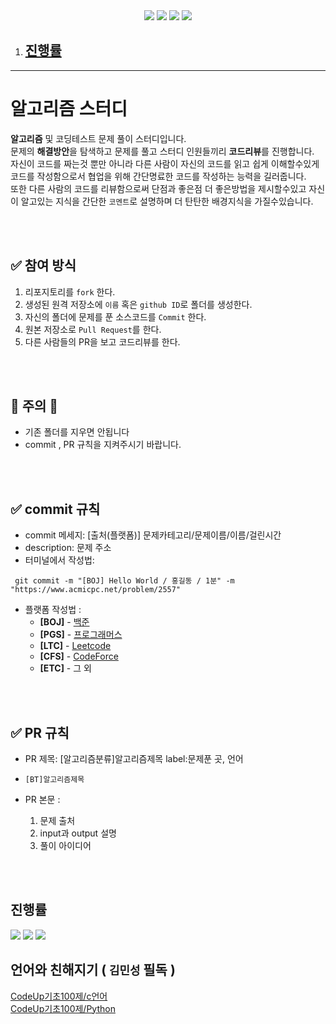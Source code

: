 <div align=center>

<img src="https://img.shields.io/badge/javascript-F7DF1E?style=for-the-badge&logo=javascript&logoColor=black">
<img src="https://img.shields.io/badge/c++-00599C?style=for-the-badge&logo=c%2B%2B&logoColor=white">
<img src="https://img.shields.io/badge/Python-white?style=for-the-badge&logo=Python&logoColor={로고 색깔}"/>
<img src="https://img.shields.io/badge/JAVA-007396?style=for-the-badge&logo=java&logoColor=white">

</div>

1. ## [진행률](#진행률-1)

---
#  알고리즘 스터디 
**알고리즘** 및 코딩테스트 문제 풀이 스터디입니다.<br />
문제의 **해결방안**을 탐색하고 문제를 풀고 스터디 인원들끼리 **코드리뷰**를 진행합니다. <br />
자신이 코드를 짜는것 뿐만 아니라 다른 사람이 자신의 코드를 읽고 쉽게 이해할수있게 코드를 작성함으로서 협업을 위해 간단명료한 코드를 작성하는 능력을 길러줍니다. <br />
또한 다른 사람의 코드를 리뷰함으로써 단점과 좋은점 더 좋은방법을 제시할수있고 자신이 알고있는 지식을 간단한 `코멘트`로 설명하며 더 탄탄한 배경지식을 가질수있습니다. <br />

<br />
<br />

## ✅ 참여 방식 
1. 리포지토리를 `fork` 한다.
2. 생성된 원격 저장소에 `이름` 혹은  `github ID`로 폴더를 생성한다.
3. 자신의 폴더에 문제를 푼 소스코드를 `Commit` 한다.
5. 원본 저장소로 `Pull Request`를 한다.
6. 다른 사람들의 PR을 보고 코드리뷰를 한다.
<br />
<br />

## 🚫 주의 🚫 
* 기존 폴더를 지우면 안됩니다 
* commit , PR 규칙을 지켜주시기 바랍니다.

<br />
<br />

## ✅ commit 규칙
- commit 메세지: [출처(플랫폼)] 문제카테고리/문제이름/이름/걸린시간 
- description: 문제 주소
- 터미널에서 작성법: 
```
 git commit -m "[BOJ] Hello World / 홍길동 / 1분" -m "https://www.acmicpc.net/problem/2557"
```

* 플랫폼 작성법 : 
  * **[BOJ]** - [백준](https://www.acmicpc.net/)
  * **[PGS]** - [프로그래머스](https://programmers.co.kr/)
  * **[LTC]** - [Leetcode](https://leetcode.com/)
  * **[CFS]** - [CodeForce](https://codeforces.com/)
  * **[ETC]** - 그 외

<br />
<br />

## ✅ PR 규칙
- PR 제목: [알고리즘분류]알고리즘제목 label:문제푼 곳, 언어 
- ```[BT]알고리즘제목 ```

-  PR 본문 : 
    1. 문제 출처 
    2. input과 output 설명 
    3. 풀이 아이디어 

<br />
<br />

## 진행률
<img src="https://progress-bar.dev/0?title=3uby&scale=500&width=120&color=gray&suffix=++" />
<img src="https://progress-bar.dev/0?title=Yong&scale=500&width=120&color=gray&suffix=++" />
<img src="https://progress-bar.dev/0?title=Minsung&scale=500&width=120&color=gray&suffix=++" />

## 언어와 친해지기 ( `김민성` 필독 )
[CodeUp기초100제/c언어](https://codeup.kr/problemsetsol.php?psid=23) <br />
[CodeUp기초100제/Python](https://codeup.kr/problemsetsol.php?psid=33)


